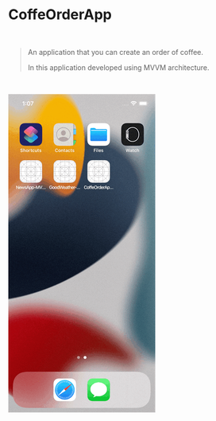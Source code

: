 # CoffeOrderApp

&nbsp;

><p> An application that you can create an order of coffee.</p> 
><p>In this application developed using MVVM architecture.</p>

&nbsp;

![CoffeOrder Gif](/CoffeOrderAppGif.gif)
